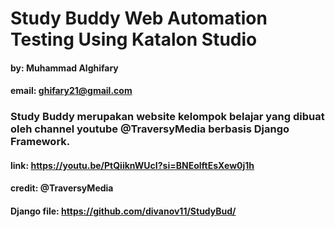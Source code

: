 # Study Buddy Web Automation Testing Using Katalon Studio

#### by: Muhammad Alghifary
#### email: ghifary21@gmail.com

### Study Buddy merupakan website kelompok belajar yang dibuat oleh channel youtube @TraversyMedia berbasis Django Framework.
#### link: https://youtu.be/PtQiiknWUcI?si=BNEolftEsXew0j1h

#### credit: @TraversyMedia
#### Django file: https://github.com/divanov11/StudyBud/

